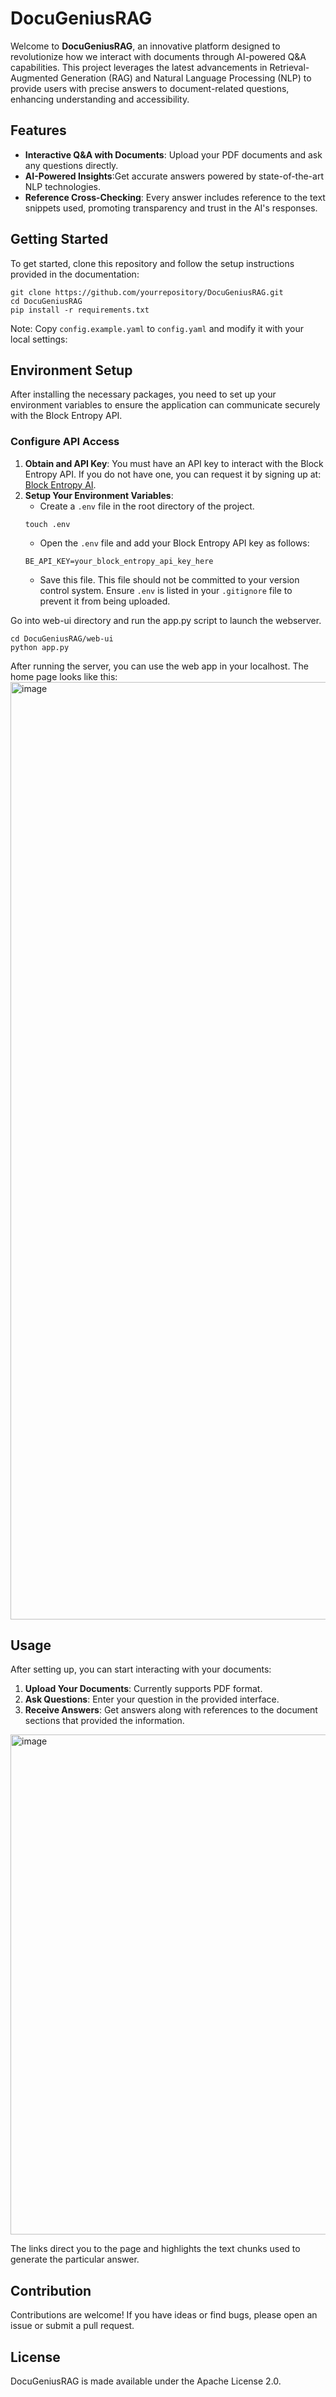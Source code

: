 # DocuGeniusRAG

Welcome to **DocuGeniusRAG**, an innovative platform designed to revolutionize how we interact with documents through AI-powered Q&A capabilities. This project leverages the latest advancements in Retrieval-Augmented Generation (RAG) and Natural Language Processing (NLP) to provide users with precise answers to document-related questions, enhancing understanding and accessibility.

## Features
- **Interactive Q&A with Documents**: Upload your PDF documents and ask any questions directly.
- **AI-Powered Insights**:Get accurate answers powered by state-of-the-art NLP technologies.
- **Reference Cross-Checking**: Every answer includes reference to the text snippets used, promoting transparency and trust in the AI's responses.

## Getting Started
To get started, clone this repository and follow the setup instructions provided in the documentation:

```
git clone https://github.com/yourrepository/DocuGeniusRAG.git
cd DocuGeniusRAG
pip install -r requirements.txt
```

Note: Copy `config.example.yaml` to `config.yaml` and modify it with your local settings:


## Environment Setup
After installing the necessary packages, you need to set up your environment variables to ensure the application can communicate securely with the Block Entropy API.

### Configure API Access
1. **Obtain and API Key**: You must have an API key to interact with the Block Entropy API. If you do not have one, you can request it by signing up at: [Block Entropy AI](https://blockentropy.ai/).
2. **Setup Your Environment Variables**:
   - Create a `.env` file in the root directory of the project.
   ```
   touch .env
   ```
   - Open the `.env` file and add your Block Entropy API key as follows:
   ```
   BE_API_KEY=your_block_entropy_api_key_here
   ```
   - Save this file. This file should not be committed to your version control system. Ensure `.env` is listed in your `.gitignore` file to prevent it from being uploaded.

Go into web-ui directory and run the app.py script to launch the webserver.
```
cd DocuGeniusRAG/web-ui
python app.py
```
After running the server, you can use the web app in your localhost. The home page looks like this:
<img width="1500" alt="image" src="https://github.com/ManilShrestha/DocuGeniusRAG/assets/20830075/e27e180b-37d8-4c61-b8ce-3867df788c41">


## Usage
After setting up, you can start interacting with your documents:

1. **Upload Your Documents**: Currently supports PDF format.
3. **Ask Questions**: Enter your question in the provided interface.
4. **Receive Answers**: Get answers along with references to the document sections that provided the information.

<img width="800" alt="image" src="https://github.com/ManilShrestha/DocuGeniusRAG/assets/20830075/dab231fb-fdda-487a-9a94-ab085e700132">

The links direct you to the page and highlights the text chunks used to generate the particular answer.

## Contribution
Contributions are welcome! If you have ideas or find bugs, please open an issue or submit a pull request.

## License
DocuGeniusRAG is made available under the Apache License 2.0.
